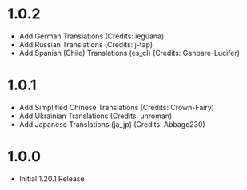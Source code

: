 # 1.0.2
- Add German Translations (Credits: ieguana)
- Add Russian Translations (Credits: j-tap)
- Add Spanish (Chile) Translations (es_cl) (Credits: Ganbare-Lucifer)

# 1.0.1
- Add Simplified Chinese Translations (Credits: Crown-Fairy)
- Add Ukrainian Translations (Credits: unroman)
- Add Japanese Translations (ja_jp) (Credits: Abbage230)

# 1.0.0
- Initial 1.20.1 Release